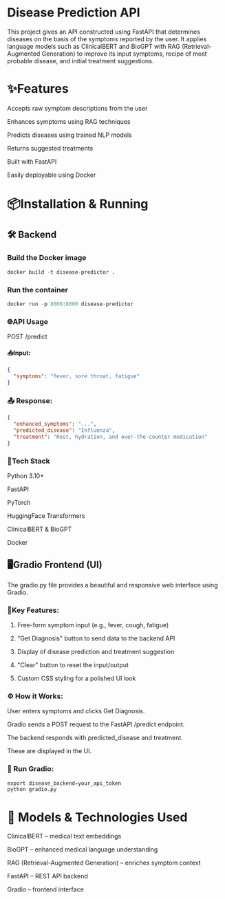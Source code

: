 # Disease Prediction API

This project gives an API constructed using FastAPI that determines diseases on the basis of the symptoms reported by the user. It applies language models such as ClinicalBERT and BioGPT with RAG (Retrieval-Augmented Generation) to improve its input symptoms, recipe of most probable disease, and initial treatment suggestions.


# ✨Features
Accepts raw symptom descriptions from the user

Enhances symptoms using RAG techniques

Predicts diseases using trained NLP models

Returns suggested treatments

Built with FastAPI

Easily deployable using Docker

# 📦Installation & Running

## 🛠️ Backend


### Build the Docker image
```python
docker build -t disease-predictor .
```
### Run the container
```python
docker run -p 8000:8000 disease-predictor
```
### 🌐API Usage
POST /predict
#### 📥Input:

```json
{
  "symptoms": "fever, sore throat, fatigue"
}
```
### 📤 Response:

```json
{
  "enhanced_symptoms": "...",
  "predicted_disease": "Influenza",
  "treatment": "Rest, hydration, and over-the-counter medication"
}
```
### 🧰Tech Stack
Python 3.10+

FastAPI

PyTorch

HuggingFace Transformers

ClinicalBERT & BioGPT

Docker


## 🖥️Gradio Frontend (UI)
The gradio.py file provides a beautiful and responsive web interface using Gradio.

### 🔑Key Features:
1.  Free-form symptom input (e.g., fever, cough, fatigue)

2.  "Get Diagnosis" button to send data to the backend API

3.  Display of disease prediction and treatment suggestion

4.  "Clear" button to reset the input/output

5.  Custom CSS styling for a polished UI look

### ⚙️ How it Works:
User enters symptoms and clicks Get Diagnosis.

Gradio sends a POST request to the FastAPI /predict endpoint.

The backend responds with predicted_disease and treatment.

These are displayed in the UI.

### 🚀 Run Gradio:
```python
export disease_backend=your_api_token
python gradio.py
```

# 🧠 Models & Technologies Used

ClinicalBERT – medical text embeddings

BioGPT – enhanced medical language understanding

RAG (Retrieval-Augmented Generation) – enriches symptom context

FastAPI – REST API backend

Gradio – frontend interface



